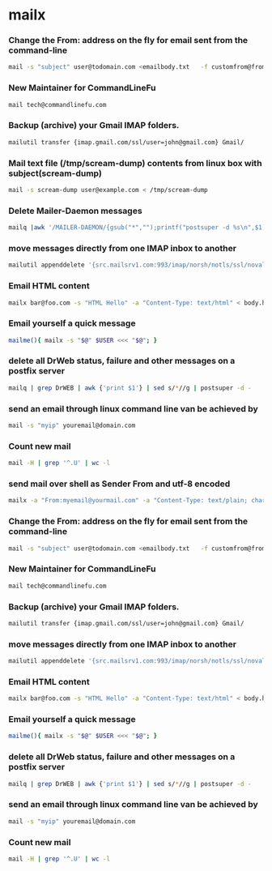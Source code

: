 # mailx

### Change the From: address on the fly for email sent from the command-line
```sh
mail -s "subject" user@todomain.com <emailbody.txt   -f customfrom@fromdomain.com -F 'From Display Name'
```

### New Maintainer for CommandLineFu
```sh
mail tech@commandlinefu.com
```

### Backup (archive) your Gmail IMAP folders.
```sh
mailutil transfer {imap.gmail.com/ssl/user=john@gmail.com} Gmail/
```

### Mail text file (/tmp/scream-dump) contents from linux box with subject(scream-dump)
```sh
mail -s scream-dump user@example.com < /tmp/scream-dump
```

### Delete Mailer-Daemon messages
```sh
mailq |awk '/MAILER-DAEMON/{gsub("*","");printf("postsuper -d %s\n",$1)}'|bash
```

### move messages directly from one IMAP inbox to another
```sh
mailutil appenddelete '{src.mailsrv1.com:993/imap/norsh/notls/ssl/novalidate-cert/user="username"}INBOX' '{dest.mailsrv2.com:143/imap/norsh/notls/user="username"}INBOX'
```

### Email HTML content
```sh
mailx bar@foo.com -s "HTML Hello" -a "Content-Type: text/html" < body.htm
```

### Email yourself a quick message
```sh
mailme(){ mailx -s "$@" $USER <<< "$@"; }
```

### delete all DrWeb status, failure and other messages on a postfix server
```sh
mailq | grep DrWEB | awk {'print $1'} | sed s/*//g | postsuper -d -
```

### send an email through linux command line van be achieved by
```sh
mail -s "myip" youremail@domain.com
```

### Count new mail
```sh
mail -H | grep '^.U' | wc -l
```

### send mail over shell as Sender From and utf-8 encoded
```sh
mailx -a "From:myemail@yourmail.com" -a "Content-Type: text/plain; charset=UTF-8" -s "Test mail subject" joy@selekt-berlin.de <<< "Test msg body"
```

### Change the From: address on the fly for email sent from the command-line
```sh
mail -s "subject" user@todomain.com <emailbody.txt   -f customfrom@fromdomain.com -F 'From Display Name'
```

### New Maintainer for CommandLineFu
```sh
mail tech@commandlinefu.com
```

### Backup (archive) your Gmail IMAP folders.
```sh
mailutil transfer {imap.gmail.com/ssl/user=john@gmail.com} Gmail/
```

### move messages directly from one IMAP inbox to another
```sh
mailutil appenddelete '{src.mailsrv1.com:993/imap/norsh/notls/ssl/novalidate-cert/user="username"}INBOX' '{dest.mailsrv2.com:143/imap/norsh/notls/user="username"}INBOX'
```

### Email HTML content
```sh
mailx bar@foo.com -s "HTML Hello" -a "Content-Type: text/html" < body.htm
```

### Email yourself a quick message
```sh
mailme(){ mailx -s "$@" $USER <<< "$@"; }
```

### delete all DrWeb status, failure and other messages on a postfix server
```sh
mailq | grep DrWEB | awk {'print $1'} | sed s/*//g | postsuper -d -
```

### send an email through linux command line van be achieved by
```sh
mail -s "myip" youremail@domain.com
```

### Count new mail
```sh
mail -H | grep '^.U' | wc -l
```
